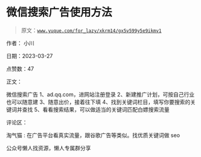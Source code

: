 # 微信搜索广告使用方法

> 原文：[`www.yuque.com/for_lazy/xkrm14/gx5v599y5e9ikmv1`](https://www.yuque.com/for_lazy/xkrm14/gx5v599y5e9ikmv1)

作者： 小川

日期：2023-03-27

点赞数：47

正文：

微信搜索广告 1、ad.qq.com，进网站注册登录 2、新建推广计划，可按自己行业也可以随意建 3、随意出价，接着往下填 4、找到关键词栏目，填写你要搜索的关键词并查找 5、看看搜索结果，可以做适当的关键词匹配白嫖搜索流量

评论区：

淘气猫 : 在广告平台看真实流量，跟谷歌广告等类似。找优质关键词做 seo

公众号懒人找资源，懒人专属群分享

